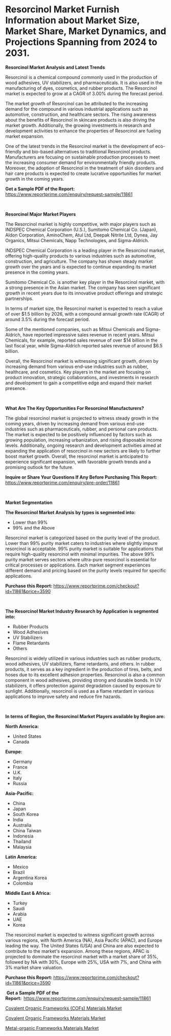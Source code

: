 <p><h1>Resorcinol Market Furnish Information about Market Size, Market Share, Market Dynamics, and Projections Spanning from 2024 to 2031.</h1></p><p><strong>Resorcinol Market Analysis and Latest Trends</strong></p>
<p><p>Resorcinol is a chemical compound commonly used in the production of wood adhesives, UV stabilizers, and pharmaceuticals. It is also used in the manufacturing of dyes, cosmetics, and rubber products. The Resorcinol market is expected to grow at a CAGR of 3.00% during the forecast period.</p><p>The market growth of Resorcinol can be attributed to the increasing demand for the compound in various industrial applications such as automotive, construction, and healthcare sectors. The rising awareness about the benefits of Resorcinol in skincare products is also driving the market growth. Additionally, the growing investments in research and development activities to enhance the properties of Resorcinol are fueling market expansion.</p><p>One of the latest trends in the Resorcinol market is the development of eco-friendly and bio-based alternatives to traditional Resorcinol products. Manufacturers are focusing on sustainable production processes to meet the increasing consumer demand for environmentally friendly products. Moreover, the adoption of Resorcinol in the treatment of skin disorders and hair care products is expected to create lucrative opportunities for market growth in the coming years.</p></p>
<p><strong>Get a Sample PDF of the Report:&nbsp;</strong> <a href="https://www.reportprime.com/enquiry/request-sample/11861">https://www.reportprime.com/enquiry/request-sample/11861</a></p>
<p>&nbsp;</p>
<p><strong>Resorcinol Major Market Players</strong></p>
<p><p>The Resorcinol market is highly competitive, with major players such as INDSPEC Chemical Corporation (U.S.), Sumitomo Chemical Co. (Japan), Aldon Corporation, AminoChem, Atul Ltd, Deepak Nitrite Ltd, Dynea, Jay Organics, Mitsui Chemicals, Napp Technologies, and Sigma-Aldrich.</p><p>INDSPEC Chemical Corporation is a leading player in the Resorcinol market, offering high-quality products to various industries such as automotive, construction, and agriculture. The company has shown steady market growth over the years and is expected to continue expanding its market presence in the coming years.</p><p>Sumitomo Chemical Co. is another key player in the Resorcinol market, with a strong presence in the Asian market. The company has seen significant growth in recent years due to its innovative product offerings and strategic partnerships.</p><p>In terms of market size, the Resorcinol market is expected to reach a value of over $1.5 billion by 2026, with a compound annual growth rate (CAGR) of around 3.5% during the forecast period.</p><p>Some of the mentioned companies, such as Mitsui Chemicals and Sigma-Aldrich, have reported impressive sales revenue in recent years. Mitsui Chemicals, for example, reported sales revenue of over $14 billion in the last fiscal year, while Sigma-Aldrich reported sales revenue of around $6.5 billion.</p><p>Overall, the Resorcinol market is witnessing significant growth, driven by increasing demand from various end-use industries such as rubber, healthcare, and cosmetics. Key players in the market are focusing on product innovation, strategic collaborations, and investments in research and development to gain a competitive edge and expand their market presence.</p></p>
<p>&nbsp;</p>
<p><strong>What Are The Key Opportunities For Resorcinol Manufacturers?</strong></p>
<p><p>The global resorcinol market is projected to witness steady growth in the coming years, driven by increasing demand from various end-use industries such as pharmaceuticals, rubber, and personal care products. The market is expected to be positively influenced by factors such as growing population, increasing urbanization, and rising disposable income levels. Additionally, ongoing research and development activities aimed at expanding the application of resorcinol in new sectors are likely to further boost market growth. Overall, the resorcinol market is anticipated to experience significant expansion, with favorable growth trends and a promising outlook for the future.</p></p>
<p><strong>Inquire or Share Your Questions If Any Before Purchasing This Report:</strong> <a href="https://www.reportprime.com/enquiry/pre-order/11861">https://www.reportprime.com/enquiry/pre-order/11861</a></p>
<p>&nbsp;</p>
<p><strong>Market Segmentation</strong></p>
<p><strong>The Resorcinol Market Analysis by types is segmented into:</strong></p>
<p><ul><li>Lower than 99%</li><li>99% and the Above</li></ul></p>
<p><p>Resorcinol market is categorized based on the purity level of the product. Lower than 99% purity market caters to industries where slightly impure resorcinol is acceptable. 99% purity market is suitable for applications that require high-quality resorcinol with minimal impurities. The above 99% purity market serves sectors where ultra-pure resorcinol is essential for critical processes or applications. Each market segment experiences different demand and pricing based on the purity levels required for specific applications.</p></p>
<p><strong>Purchase this Report:&nbsp;</strong><a href="https://www.reportprime.com/checkout?id=11861&price=3590">https://www.reportprime.com/checkout?id=11861&price=3590</a></p>
<p>&nbsp;</p>
<p><strong>The Resorcinol Market Industry Research by Application is segmented into:</strong></p>
<p><ul><li>Rubber Products</li><li>Wood Adhesives</li><li>UV Stabilizers</li><li>Flame Retardants</li><li>Others</li></ul></p>
<p><p>Resorcinol is widely utilized in various industries such as rubber products, wood adhesives, UV stabilizers, flame retardants, and others. In rubber products, it serves as a key ingredient in the production of tires, belts, and hoses due to its excellent adhesion properties. Resorcinol is also a common component in wood adhesives, providing strong and durable bonds. In UV stabilizers, it offers protection against degradation caused by exposure to sunlight. Additionally, resorcinol is used as a flame retardant in various applications to improve safety and reduce fire hazards.</p></p>
<p>&nbsp;</p>
<p><strong>In terms of Region, the Resorcinol Market Players available by Region are:</strong></p>
<p>
    <p> <strong> North America: </strong>
        <ul>
            <li>United States</li>
            <li>Canada</li>
        </ul>
        </p> 
    <p> <strong> Europe: </strong>
        <ul>
            <li>Germany</li>
            <li>France</li>
            <li>U.K.</li>
            <li>Italy</li>
            <li>Russia</li>
        </ul>
        </p> 
    <p> <strong> Asia-Pacific: </strong>
        <ul>
            <li>China</li>
            <li>Japan</li>
            <li>South Korea</li>
            <li>India</li>
            <li>Australia</li>
            <li>China Taiwan</li>
            <li>Indonesia</li>
            <li>Thailand</li>
            <li>Malaysia</li>
        </ul>
        </p> 
    <p> <strong> Latin America: </strong>
        <ul>
            <li>Mexico</li>
            <li>Brazil</li>
            <li>Argentina Korea</li>
            <li>Colombia</li>
        </ul>
        </p> 
    <p> <strong> Middle East & Africa: </strong>
        <ul>
            <li>Turkey</li>
            <li>Saudi</li>
            <li>Arabia</li>
            <li>UAE</li>
            <li>Korea</li>
        </ul>
    </p>
    </p>
<p><p>The resorcinol market is expected to witness significant growth across various regions, with North America (NA), Asia Pacific (APAC), and Europe leading the way. The United States (USA) and China are also expected to contribute to the market's expansion. Among these regions, APAC is projected to dominate the resorcinol market with a market share of 35%, followed by NA with 30%, Europe with 25%, USA with 7%, and China with 3% market share valuation.</p></p>
<p><strong>Purchase this Report: </strong><a href="https://www.reportprime.com/checkout?id=11861&price=3590">https://www.reportprime.com/checkout?id=11861&price=3590</a></p>
<p>&nbsp;<strong>Get a Sample PDF of the Report:&nbsp;&nbsp;</strong><a href="https://www.reportprime.com/enquiry/request-sample/11861">https://www.reportprime.com/enquiry/request-sample/11861</a></p>
<p><strong></strong></p>
<p><p><a href="https://view.publitas.com/reportprime-1/covalent-organic-frameworks-cofs-materials-market-growth-market-trends-covid-19-impact-and-forecasts-for-period-from-2023-2030/">Covalent Organic Frameworks (COFs) Materials Market</a></p><p><a href="https://view.publitas.com/reportprime-1/covalent-organic-frameworks-materials-market-provides-a-comprehensive-analysis-including-a-macro-overview-of-the-market-as-well-as-micro-details-such-as-market-size-and-competitive-landscape/">Covalent Organic Frameworks Materials Market</a></p><p><a href="https://view.publitas.com/reportprime-1/metal-organic-frameworks-materials-market-share-market-new-trends-analysis-report-by-type-by-application-by-end-use-by-region-and-segment-forecasts-2023-2030/">Metal-organic Frameworks Materials Market</a></p></p>